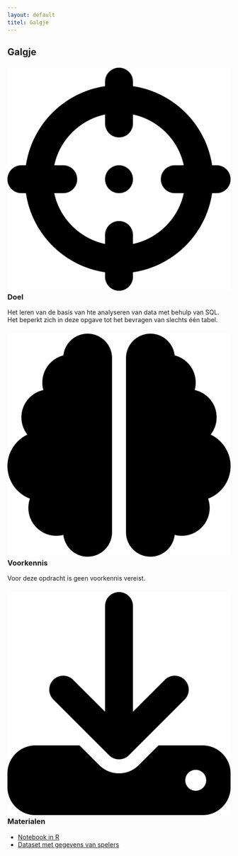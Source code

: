 ```yaml
---
layout: default
titel: Galgje
---
```


## Galgje

### <span><img class="inline-h2-icon" src="../assets/svg/crosshairs.svg" /> Doel</span>

Het leren van de basis van hte analyseren van data met behulp van SQL. Het beperkt zich in deze opgave tot het bevragen van slechts één tabel.

### <span><img class="inline-h2-icon" src="../assets/svg/brain.svg" /> Voorkennis</span>
Voor deze opdracht is geen voorkennis vereist.

### <span><img class="inline-h2-icon" src="../assets/svg/download.svg" /> Materialen</span>

- [Notebook in R](/notebook/galgje.Rmd)
- [Dataset met gegevens van spelers](/dataset/Galgje.xlsx)

